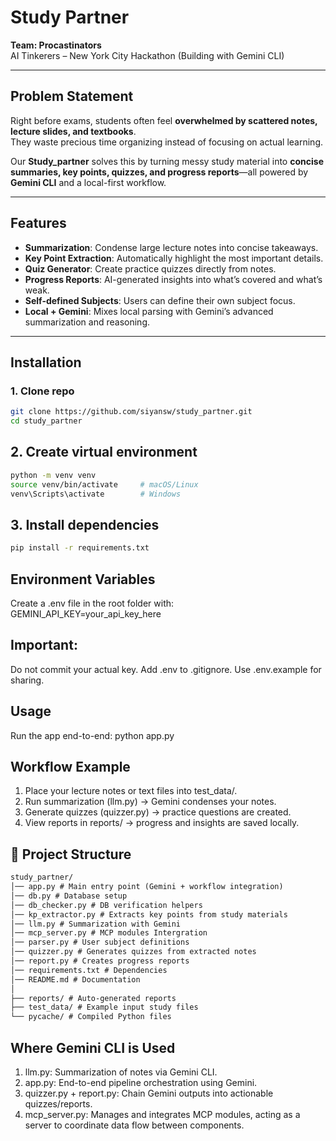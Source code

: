 # Study Partner  
**Team: Procastinators**  
AI Tinkerers – New York City Hackathon (Building with Gemini CLI)  

---

## Problem Statement  
Right before exams, students often feel **overwhelmed by scattered notes, lecture slides, and textbooks**.  
They waste precious time organizing instead of focusing on actual learning.  

Our **Study_partner** solves this by turning messy study material into **concise summaries, key points, quizzes, and progress reports**—all powered by **Gemini CLI** and a local-first workflow.  

---

## Features
- **Summarization**: Condense large lecture notes into concise takeaways.  
- **Key Point Extraction**: Automatically highlight the most important details.  
- **Quiz Generator**: Create practice quizzes directly from notes.  
- **Progress Reports**: AI-generated insights into what’s covered and what’s weak.  
- **Self-defined Subjects**: Users can define their own subject focus.  
- **Local + Gemini**: Mixes local parsing with Gemini’s advanced summarization and reasoning.  

---

## Installation

### 1. Clone repo
```bash
git clone https://github.com/siyansw/study_partner.git
cd study_partner
```

## 2. Create virtual environment
```bash
python -m venv venv
source venv/bin/activate     # macOS/Linux
venv\Scripts\activate        # Windows
```

## 3. Install dependencies
```bash
pip install -r requirements.txt
```

## Environment Variables
Create a .env file in the root folder with:
GEMINI_API_KEY=your_api_key_here


## Important:
Do not commit your actual key.
Add .env to .gitignore.
Use .env.example for sharing.

## Usage
Run the app end-to-end:
python app.py

## Workflow Example
1. Place your lecture notes or text files into test_data/.
2. Run summarization (llm.py) → Gemini condenses your notes.
3. Generate quizzes (quizzer.py) → practice questions are created.
4. View reports in reports/ → progress and insights are saved locally.

## 📂 Project Structure
```markdown
study_partner/
│── app.py # Main entry point (Gemini + workflow integration)
│── db.py # Database setup
│── db_checker.py # DB verification helpers
│── kp_extractor.py # Extracts key points from study materials
│── llm.py # Summarization with Gemini
│── mcp_server.py # MCP modules Intergration
│── parser.py # User subject definitions
│── quizzer.py # Generates quizzes from extracted notes
│── report.py # Creates progress reports
│── requirements.txt # Dependencies
│── README.md # Documentation
│
├── reports/ # Auto-generated reports
├── test_data/ # Example input study files
└── pycache/ # Compiled Python files
```


## Where Gemini CLI is Used
1. llm.py: Summarization of notes via Gemini CLI.
2. app.py: End-to-end pipeline orchestration using Gemini.
3. quizzer.py + report.py: Chain Gemini outputs into actionable quizzes/reports.
4. mcp_server.py: Manages and integrates MCP modules, acting as a server to coordinate data flow between components.
